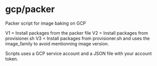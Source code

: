 # gcp/packer
Packer script for image baking on GCP

V1 = Install packages from the packer file
V2 = Install packages from provisioner.sh
V3 = Install packages from provisioner.sh and uses the image_family to avoid mentionning image version.

Scripts uses a GCP service account and a JSON file with your account token.
